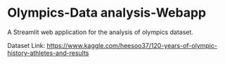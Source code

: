 # Olympics-Data analysis-Webapp

A Streamlit web application for the analysis of olympics dataset.

Dataset Link: https://www.kaggle.com/heesoo37/120-years-of-olympic-history-athletes-and-results

